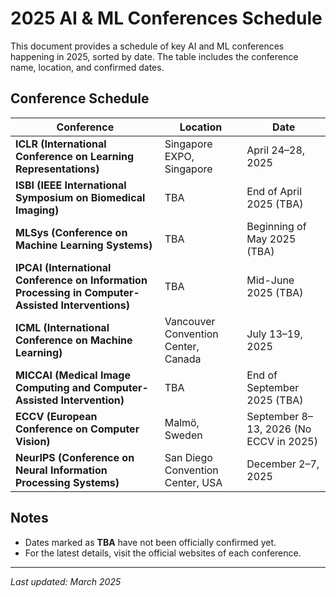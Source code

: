 # 2025 AI & ML Conferences Schedule

This document provides a schedule of key AI and ML conferences happening in 2025, sorted by date. The table includes the conference name, location, and confirmed dates.

## Conference Schedule

| Conference | Location | Date |
|------------|----------|------|
| **ICLR (International Conference on Learning Representations)** | Singapore EXPO, Singapore | April 24–28, 2025 |
| **ISBI (IEEE International Symposium on Biomedical Imaging)** | TBA | End of April 2025 (TBA) |
| **MLSys (Conference on Machine Learning Systems)** | TBA | Beginning of May 2025 (TBA) |
| **IPCAI (International Conference on Information Processing in Computer-Assisted Interventions)** | TBA | Mid-June 2025 (TBA) |
| **ICML (International Conference on Machine Learning)** | Vancouver Convention Center, Canada | July 13–19, 2025 |
| **MICCAI (Medical Image Computing and Computer-Assisted Intervention)** | TBA | End of September 2025 (TBA) |
| **ECCV (European Conference on Computer Vision)** | Malmö, Sweden | September 8–13, 2026 (No ECCV in 2025) |
| **NeurIPS (Conference on Neural Information Processing Systems)** | San Diego Convention Center, USA | December 2–7, 2025 |

## Notes
- Dates marked as **TBA** have not been officially confirmed yet.
- For the latest details, visit the official websites of each conference.

---
_Last updated: March 2025_
